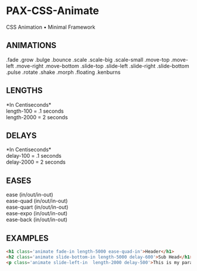<h1>PAX-CSS-Animate</h1>
<p>CSS Animation • Minimal Framework</p>

<h2>ANIMATIONS</h2>
.fade
.grow
.bulge
.bounce
.scale
.scale-big
.scale-small
.move-top
.move-left
.move-right
.move-bottom
.slide-top
.slide-left
.slide-right
.slide-bottom
.pulse
.rotate
.shake
.morph
.floating
.kenburns
<br />

<h2>LENGTHS</h2>
*In Centiseconds*<br />
length-100 = .1 seconds<br />
length-2000 = 2 seconds<br />

<h2>DELAYS</h2>
*In Centiseconds*<br />
delay-100 = .1 seconds<br />
delay-2000 = 2 seconds<br />

<h2>EASES</h2>
ease (in/out/in-out)<br />
ease-quad (in/out/in-out)<br />
ease-quart (in/out/in-out)<br />
ease-expo (in/out/in-out)<br />
ease-back  (in/out/in-out)<br />

<h2>EXAMPLES</h2>

```html
<h1 class='animate fade-in length-5000 ease-quad-in'>Header</h1>
<h2 class='animate slide-bottom-in length-5000 delay-600'>Sub Head</h1>
<p class='animate slide-left-in  length-2000 delay-500'>This is my paragraph</p>
```
